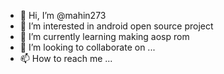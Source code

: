 - 👋 Hi, I’m @mahin273
- 👀 I’m interested in android open source project
- 🌱 I’m currently learning making aosp rom
- 💞️ I’m looking to collaborate on ...
- 📫 How to reach me ...

<!---
mahin273/mahin273 is a ✨ special ✨ repository because its `README.md` (this file) appears on your GitHub profile.
You can click the Preview link to take a look at your changes.
--->
